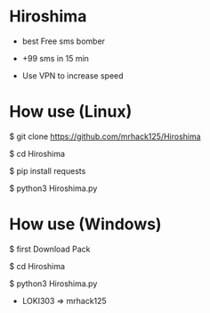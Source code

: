 # Hiroshima

* best Free sms bomber

* +99 sms in 15 min

* Use VPN to increase speed 

# How use (Linux)

$ git clone https://github.com/mrhack125/Hiroshima

$ cd Hiroshima

$ pip install requests

$ python3 Hiroshima.py

# How use (Windows)

$ first Download Pack

$ cd Hiroshima 

$ python3 Hiroshima.py

* LOKI303 => mrhack125
